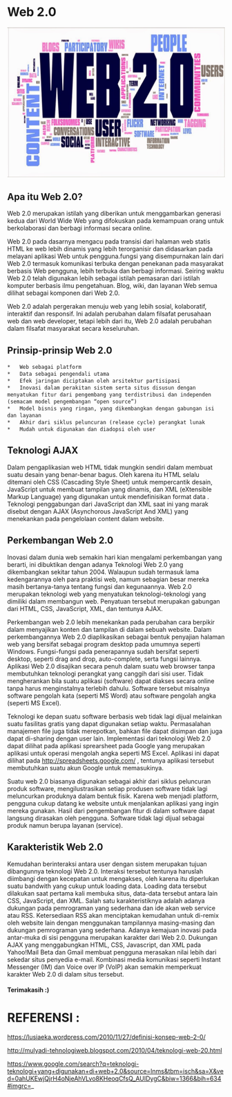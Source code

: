 Web 2.0
=======
![logo](https://github.com/riskalest/tct/blob/master/minggu-09/Web-2.0.jpg)

## Apa itu Web 2.0?

Web 2.0 merupakan istilah yang diberikan untuk menggambarkan generasi kedua dari World Wide Web yang difokuskan pada kemampuan orang untuk berkolaborasi dan berbagi informasi secara online.

Web 2.0 pada dasarnya mengacu pada transisi dari halaman web statis HTML ke web lebih dinamis yang lebih terorganisir dan didasarkan pada melayani aplikasi Web untuk pengguna.fungsi yang disempurnakan lain dari Web 2.0 termasuk komunikasi terbuka dengan penekanan pada masyarakat berbasis Web pengguna, lebih terbuka dan berbagi informasi. Seiring waktu Web 2.0 telah digunakan lebih sebagai istilah pemasaran dari istilah komputer berbasis ilmu pengetahuan. Blog, wiki, dan layanan Web semua dilihat sebagai komponen dari Web 2.0.

Web 2.0 adalah pergerakan menuju web yang lebih sosial, kolaboratif, interaktif dan responsif. Ini adalah perubahan dalam filsafat perusahaan web dan web developer, tetapi lebih dari itu, Web 2.0 adalah perubahan dalam filsafat masyarakat secara keseluruhan.

## Prinsip-prinsip Web 2.0

	*   Web sebagai platform
    * 	Data sebagai pengendali utama
    * 	Efek jaringan diciptakan oleh arsitektur partisipasi
    * 	Inovasi dalam perakitan sistem serta situs disusun dengan menyatukan fitur dari pengembang yang terdistribusi dan independen (semacam model pengembangan “open source”)
    * 	Model bisnis yang ringan, yang dikembangkan dengan gabungan isi dan layanan
    * 	Akhir dari siklus peluncuran (release cycle) perangkat lunak
    * 	Mudah untuk digunakan dan diadopsi oleh user

## Teknologi AJAX

Dalam pengaplikasian web HTML tidak mungkin sendiri dalam membuat suatu desain yang benar-benar bagus. Oleh karena itu HTML selalu ditemani oleh CSS (Cascading Style Sheet) 
untuk mempercantik desain, JavaScript untuk membuat tampilan yang dinamis, dan XML (eXtensible Markup Language) yang digunakan untuk mendefinisikan format data . Teknologi penggabungan dari JavaScript dan XML saat ini yang marak disebut dengan AJAX (Asynchorous JavaScript And XML) yang menekankan pada pengelolaan content dalam website. 


## Perkembangan Web 2.0 

Inovasi dalam dunia web semakin hari kian mengalami perkembangan yang berarti, ini dibuktikan dengan adanya Teknologi Web 2.0 yang dikembangkan sekitar tahun 2004. Walaupun sudah termasuk lama kedengarannya oleh para praktisi web, namum sebagian besar mereka masih bertanya-tanya tentang fungsi dan kegunaannya. Web 2.0 merupakan teknologi web yang menyatukan teknologi-teknologi yang dimiliki dalam membangun web. Penyatuan tersebut merupakan gabungan dari HTML, CSS, JavaScript, XML, dan tentunya AJAX.

Perkembangan web 2.0 lebih menekankan pada perubahan cara berpikir dalam menyajikan konten dan tampilan di dalam sebuah website. Dalam perkembangannya Web 2.0 diaplikasikan sebagai bentuk penyajian halaman web yang bersifat sebagai program desktop pada umumnya seperti Windows. Fungsi-fungsi pada penerapannya sudah bersifat seperti desktop, seperti drag and drop, auto-complete, serta fungsi lainnya. Aplikasi Web 2.0 disajikan secara penuh dalam suatu web browser tanpa membutuhkan teknologi perangkat yang canggih dari sisi user. Tidak mengherankan bila suatu aplikasi (software) dapat diakses secara online tanpa harus menginstalnya terlebih dahulu. Software tersebut misalnya software pengolah kata (seperti MS Word) atau software pengolah angka (seperti MS Excel).

Teknologi ke depan suatu software berbasis web tidak lagi dijual melainkan suatu fasilitas gratis yang dapat digunakan setiap waktu. Permasalahan manajemen file juga tidak merepotkan, bahkan file dapat disimpan dan juga dapat di-sharing dengan user lain. Implementasi dari teknologi Web 2.0 dapat dilihat pada aplikasi sprearsheet pada Google yang merupakan aplikasi untuk operasi mengolah angka seperti MS Excel. Aplikasi ini dapat dilihat pada http://spreadsheets.google.com/ , tentunya aplikasi tersebut membutuhkan suatu akun Google untuk memasukinya.

Suatu web 2.0 biasanya digunakan sebagai akhir dari siklus peluncuran produk software, mengilustrasikan setiap produsen software tidak lagi meluncurkan produknya dalam bentuk fisik. Karena web menjadi platform, pengguna cukup datang ke website untuk menjalankan aplikasi yang ingin mereka gunakan. Hasil dari pengembangan fitur di dalam software dapat langsung dirasakan oleh pengguna. Software tidak lagi dijual sebagai produk namun berupa layanan (service). 

## Karakteristik Web 2.0 

Kemudahan berinteraksi antara user dengan sistem merupakan tujuan dibangunnya teknologi Web 2.0. Interaksi tersebut tentunya haruslah diimbangi dengan kecepatan untuk mengakses, oleh karena itu diperlukan suatu bandwith yang cukup untuk loading data. Loading data tersebut dilakukan saat pertama kali membuka situs, data-data tersebut antara lain CSS, JavaScript, dan XML. Salah satu karakteristiknya adalah adanya dukungan pada pemrograman yang sederhana dan ide akan web service atau RSS. Ketersediaan RSS akan menciptakan kemudahan untuk di-remix oleh website lain dengan menggunakan tampilannya masing-masing dan dukungan pemrograman yang sederhana. Adanya kemajuan inovasi pada antar-muka di sisi pengguna merupakan karakter dari Web 2.0. Dukungan AJAX yang menggabungkan HTML, CSS, Javascript, dan XML pada Yahoo!Mail Beta dan Gmail membuat pengguna merasakan nilai lebih dari sekedar situs penyedia e-mail. Kombinasi media komunikasi seperti Instant Messenger (IM) dan Voice over IP (VoIP) akan semakin memperkuat karakter Web 2.0 di dalam situs tersebut.




#### Terimakasih :)


REFERENSI :
===========
https://lusiaeka.wordpress.com/2010/11/27/definisi-konsep-web-2-0/

http://mulyadi-tehnologiweb.blogspot.com/2010/04/teknologi-web-20.html

https://www.google.com/search?q=teknologi-teknologi+yang+digunakan+di+web+2.0&source=lnms&tbm=isch&sa=X&ved=0ahUKEwjQjrH4oNjeAhVLvo8KHeoqCfsQ_AUIDygC&biw=1366&bih=634#imgrc=_